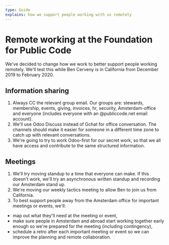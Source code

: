 ```yaml
---
type: Guide
explains: how we support people working with us remotely
---
```


# Remote working at the Foundation for Public Code

We've decided to change how we work to better support people working remotely. We'll test this while Ben Cerveny is in California from December 2019 to February 2020.

## Information sharing

1. Always CC the relevant group email. Our groups are: stewards, membership, events, giving, invoices, hr, security, Amsterdam-office and everyone (includes everyone with an @publiccode.net email account).
2. We'll use Odoo Discuss instead of Gchat for office conversation. The channels should make it easier for someone in a different time zone to catch up with relevant conversations.
3. We're going to try to work Odoo-first for our secret work, so that we all have access and contribute to the same structured information.

## Meetings

1. We'll try moving standup to a time that everyone can make. If this doesn't work, we'll try an asynchronous written standup and recording our Amsterdam stand up.
2. We're moving our weekly tactics meeting to allow Ben to join us from California.
3. To best support people away from the Amsterdam office for important meetings or events, we'll:

* map out what they'll need at the meeting or event,
* make sure people in Amsterdam and abroad start working together early enough so we're prepared for the meeting (including contingency),
* schedule a retro after each important meeting or event so we can improve the planning and remote collaboration.
